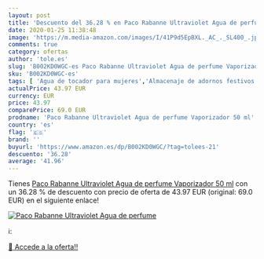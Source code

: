 ```yaml
---
layout: post
title: 'Descuento del 36.28 % en Paco Rabanne Ultraviolet Agua de perfume'
date: 2020-01-25 11:38:48
image: 'https://m.media-amazon.com/images/I/41P9d5EpBXL._AC_._SL400_.jpg'
comments: true
category: ofertas
author: 'tole.es'
slug: 'B002KD0WGC-es Paco Rabanne Ultraviolet Agua de perfume Vaporizador 50 ml'
sku: 'B002KD0WGC-es'
tags: [ 'Agua de tocador para mujeres','Almacenaje de adornos festivos','Almacenamiento y organización','Belleza','Fragancias para mujeres','Hogar y cocina','Iluminación','Iluminación de interior','Iluminación decorativa y para usos específicos de interior','Juguetes','Juguetes electrónicos','Juguetes y juegos','Perfumes y fragancias','Velas eléctricas y LED','Videojuegos para niños','agua','de','perfume', ]
actualPrice: 43.97 EUR
currency: EUR
price: 43.97
comparePrice: 69.0 EUR
prodname: 'Paco Rabanne Ultraviolet Agua de perfume Vaporizador 50 ml'
country: 'es'
flag: '🇪🇸'
brand: ''
buyurl: 'https://www.amazon.es/dp/B002KD0WGC/?tag=tolees-21'
descuento: '36.28'
average: '41.96'
---
```


Tienes [Paco Rabanne Ultraviolet Agua de perfume Vaporizador 50 ml](https://www.amazon.es/dp/B002KD0WGC/?tag=tolees-21) con un 36.28 % de descuento con precio de oferta de 43.97 EUR (original: 69.0 EUR) en el siguiente enlace!

[![Paco Rabanne Ultraviolet Agua de perfume](https://m.media-amazon.com/images/I/41P9d5EpBXL._AC_._SL400_.jpg)](https://www.amazon.es/dp/B002KD0WGC/?tag=tolees-21)

ℹ️:


[🛒 Accede a la oferta!!](https://www.amazon.es/dp/B002KD0WGC/?tag=tolees-21)
